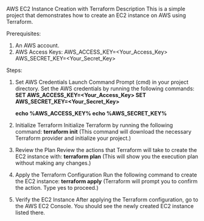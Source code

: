 AWS EC2 Instance Creation with Terraform
Description
This is a simple project that demonstrates how to create an EC2 instance on AWS using Terraform.

Prerequisites:
1. An AWS account.
2. AWS Access Keys:
   AWS_ACCESS_KEY=<Your_Access_Key>
   AWS_SECRET_KEY=<Your_Secret_Key>

Steps:
1. Set AWS Credentials
   Launch Command Prompt (cmd) in your project directory.
   Set the AWS credentials by running the following commands:
   **SET AWS_ACCESS_KEY=<Your_Access_Key>
   SET AWS_SECRET_KEY=<Your_Secret_Key>**

   **echo %AWS_ACCESS_KEY%
   echo %AWS_SECRET_KEY%**

2. Initialize Terraform
   Initialize Terraform by running the following command:
   **terraform init**
   (This command will download the necessary Terraform provider and initialize your project.)

3. Review the Plan
   Review the actions that Terraform will take to create the EC2 instance with:
   **terraform plan**
   (This will show you the execution plan without making any changes.)

4. Apply the Terraform Configuration
   Run the following command to create the EC2 instance:
   **terraform apply**
   (Terraform will prompt you to confirm the action. Type yes to proceed.)

5. Verify the EC2 Instance
   After applying the Terraform configuration, go to the AWS EC2 Console.
   You should see the newly created EC2 instance listed there.
